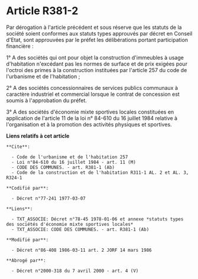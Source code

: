 # Article R381-2

Par dérogation à l'article précédent et sous réserve que les statuts de la société soient conformes aux statuts types
approuvés par décret en Conseil d'Etat, sont approuvées par le préfet les délibérations portant participation financière :

1° A des sociétés qui ont pour objet la construction d'immeubles à usage d'habitation n'excédant pas les normes de surface et
de prix exigées pour l'octroi des primes à la construction instituées par l'article 257 du code de l'urbanisme et de
l'habitation ;

2° A des sociétés concessionnaires de services publics communaux à caractère industriel et commercial lorsque le contrat de
concession est soumis à l'approbation du préfet.

3° A des sociétés d'économie mixte sportives locales constituées en application de l'article 11 de la loi n° 84-610 du 16
juillet 1984 relative à l'organisation et à la promotion des activités physiques et sportives.

**Liens relatifs à cet article**

	**Cite**:

	  - Code de l'urbanisme et de l'habitation 257
	  - Loi n°84-610 du 16 juillet 1984 - art. 11 (M)
	  - CODE DES COMMUNES. - art. R381-1 (Ab)
	  - Code de la construction et de l'habitation R311-1 AL. 2 et AL. 3, R324-1

	**Codifié par**:

	  - Décret n°77-241 1977-03-07

	**Liens**:

	  - TXT_ASSOCIE: Décret n°78-45 1978-01-06 et annexe *statuts types des sociétés d'économie mixte sportives locales*
	  - TXT_ASSOCIE: CODE DES COMMUNES. - art. R381-1 (Ab)

	**Modifié par**:

	  - Décret n°86-408 1986-03-11 art. 2 JORF 14 mars 1986

	**Abrogé par**:

	  - Décret n°2000-318 du 7 avril 2000 - art. 4 (V)
